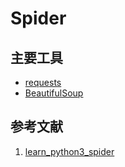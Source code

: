 # Spider

## 主要工具

* [requests](https://github.com/psf/requests)
* [BeautifulSoup](https://www.crummy.com/software/BeautifulSoup/)

## 参考文献

1. [learn_python3_spider](https://github.com/wistbean/learn_python3_spider)
